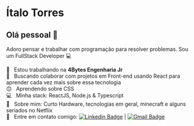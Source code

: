 # Ítalo Torres

## Olá pessoal 👋
Adoro pensar e trabalhar com programação para resolver problemas.
Sou um FullStack Developer :computer:

 :rocket:  &nbsp; Estou trabalhando na **4Bytes Engenharia Jr**
 <br/> :purple_heart: &nbsp; Buscando colaborar com projetos em Front-end usando React para aprender cada vez mais sobre essa tecnologia
 <br/> :blush: &nbsp; Aprendendo sobre CSS
 <br/> :computer: &nbsp; Minha stack: ReactJS, Node.js & Typescript
 <br/> 💬  &nbsp; Sobre mim: Curto Hardware, tecnologias em geral, minecraft e alguns seriados no Netflix
 <br/> :email: &nbsp; Entre em contato comigo: [![Linkedin Badge](https://img.shields.io/badge/-ItaloTorres-blue?style=flat-square&logo=Linkedin&logoColor=white&link=https://www.linkedin.com/in/italo-torres/)](https://www.linkedin.com/in/italo-torres/) 
| 
[![Gmail Badge](https://img.shields.io/badge/-italotorreslima2002@gmail.com-c14438?style=flat-square&logo=Gmail&logoColor=white&link=mailto:italotorreslima2002@gmail.com)](mailto:italotorreslima2002@gmail.com)
